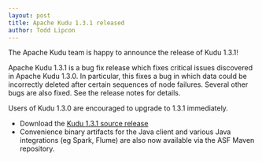 ```yaml
---
layout: post
title: Apache Kudu 1.3.1 released
author: Todd Lipcon
---
```


The Apache Kudu team is happy to announce the release of Kudu 1.3.1!

Apache Kudu 1.3.1 is a bug fix release which fixes critical issues discovered
in Apache Kudu 1.3.0. In particular, this fixes a bug in which data could be
incorrectly deleted after certain sequences of node failures. Several other
bugs are also fixed. See the release notes for details.

Users of Kudu 1.3.0 are encouraged to upgrade to 1.3.1 immediately.

* Download the [Kudu 1.3.1 source release](/releases/1.3.1/)
* Convenience binary artifacts for the Java client and various Java
integrations (eg Spark, Flume) are also now available via the ASF Maven
repository.
